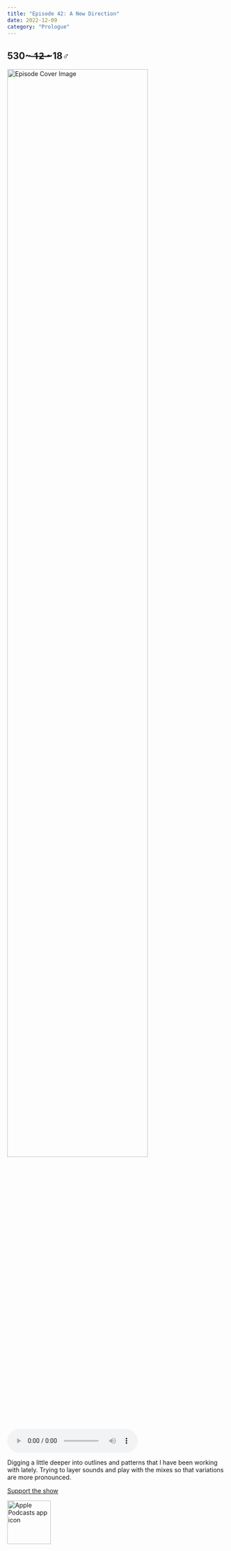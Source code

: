 ```yaml
---
title: "Episode 42: A New Direction"
date: 2022-12-09
category: "Prologue"
---
```

## 530~ ̶1̶2̶ ̶~18♂
<img src="https://artwork.captivate.fm/c2ba2ca4-8a6d-47f1-bb35-70d8db38a453/60854458c4d1acdf4e1c2f79c4137142d85d78e379bdafbd69bd34c85f5819ad.jpg" alt="Episode Cover Image" width=80%/>
<audio controls>
  <source src="https://podcasts.captivate.fm/media/77c49c61-981d-4971-8a45-ad05125034f9/11844508-episode-42-a-new-direction.mp3" type="audio/mpeg">
  Your browser does not support the audio element.
</audio>

<p>Digging a little deeper into outlines and patterns that I have been working with lately. Trying to layer sounds and play with the mixes so that variations are more pronounced.</p><a rel="payment" href="https://www.paypal.com/donate/?hosted_button_id=WX3GRUK5BHJLS">Support the show</a>

<a href="https://podcasts.apple.com/us/podcast/living-room-music/id1608791560?tscg=30200&itsct=podcast_box_appicon&ls=1&mttnsubad=1608791560" style="display: inline-block;"><img src="https://toolbox.marketingtools.apple.com/api/v2/badges/app-icon-podcasts/standard/en-us" alt="Apple Podcasts app icon" style="width: 100px; height: 100px; vertical-align: middle; object-fit: contain;" /></a>
    